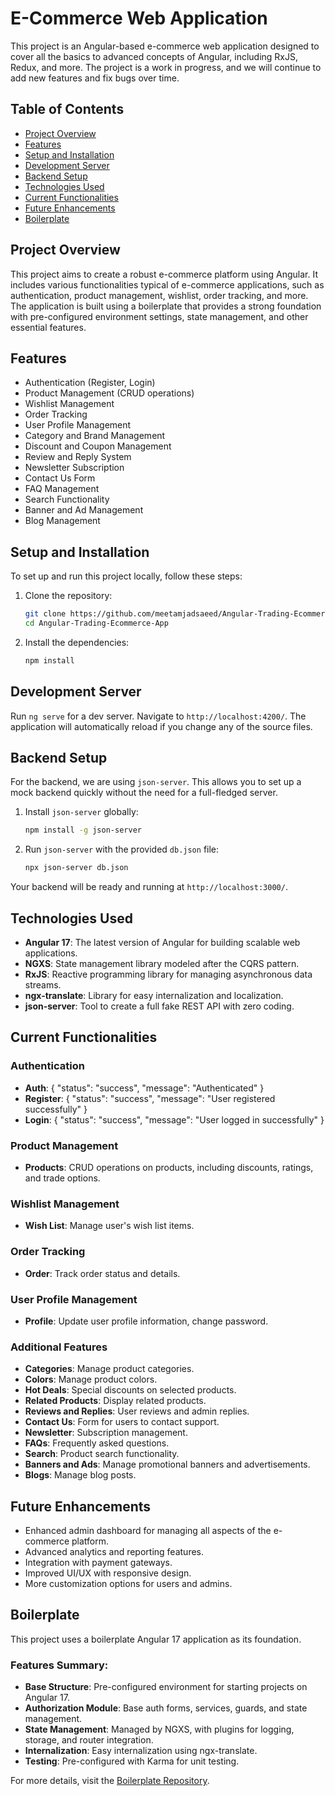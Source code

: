 # E-Commerce Web Application

This project is an Angular-based e-commerce web application designed to cover all the basics to advanced concepts of Angular, including RxJS, Redux, and more. The project is a work in progress, and we will continue to add new features and fix bugs over time.

## Table of Contents

- [Project Overview](#project-overview)
- [Features](#features)
- [Setup and Installation](#setup-and-installation)
- [Development Server](#development-server)
- [Backend Setup](#backend-setup)
- [Technologies Used](#technologies-used)
- [Current Functionalities](#current-functionalities)
- [Future Enhancements](#future-enhancements)
- [Boilerplate](#boilerplate)

## Project Overview

This project aims to create a robust e-commerce platform using Angular. It includes various functionalities typical of e-commerce applications, such as authentication, product management, wishlist, order tracking, and more. The application is built using a boilerplate that provides a strong foundation with pre-configured environment settings, state management, and other essential features.

## Features

- Authentication (Register, Login)
- Product Management (CRUD operations)
- Wishlist Management
- Order Tracking
- User Profile Management
- Category and Brand Management
- Discount and Coupon Management
- Review and Reply System
- Newsletter Subscription
- Contact Us Form
- FAQ Management
- Search Functionality
- Banner and Ad Management
- Blog Management

## Setup and Installation

To set up and run this project locally, follow these steps:

1. Clone the repository:

   ```bash
   git clone https://github.com/meetamjadsaeed/Angular-Trading-Ecommerce-App.git
   cd Angular-Trading-Ecommerce-App
   ```

2. Install the dependencies:
   ```bash
   npm install
   ```

## Development Server

Run `ng serve` for a dev server. Navigate to `http://localhost:4200/`. The application will automatically reload if you change any of the source files.

## Backend Setup

For the backend, we are using `json-server`. This allows you to set up a mock backend quickly without the need for a full-fledged server.

1. Install `json-server` globally:

   ```bash
   npm install -g json-server
   ```

2. Run `json-server` with the provided `db.json` file:
   ```bash
   npx json-server db.json
   ```

Your backend will be ready and running at `http://localhost:3000/`.

## Technologies Used

- **Angular 17**: The latest version of Angular for building scalable web applications.
- **NGXS**: State management library modeled after the CQRS pattern.
- **RxJS**: Reactive programming library for managing asynchronous data streams.
- **ngx-translate**: Library for easy internalization and localization.
- **json-server**: Tool to create a full fake REST API with zero coding.

## Current Functionalities

### Authentication

- **Auth**: { "status": "success", "message": "Authenticated" }
- **Register**: { "status": "success", "message": "User registered successfully" }
- **Login**: { "status": "success", "message": "User logged in successfully" }

### Product Management

- **Products**: CRUD operations on products, including discounts, ratings, and trade options.

### Wishlist Management

- **Wish List**: Manage user's wish list items.

### Order Tracking

- **Order**: Track order status and details.

### User Profile Management

- **Profile**: Update user profile information, change password.

### Additional Features

- **Categories**: Manage product categories.
- **Colors**: Manage product colors.
- **Hot Deals**: Special discounts on selected products.
- **Related Products**: Display related products.
- **Reviews and Replies**: User reviews and admin replies.
- **Contact Us**: Form for users to contact support.
- **Newsletter**: Subscription management.
- **FAQs**: Frequently asked questions.
- **Search**: Product search functionality.
- **Banners and Ads**: Manage promotional banners and advertisements.
- **Blogs**: Manage blog posts.

## Future Enhancements

- Enhanced admin dashboard for managing all aspects of the e-commerce platform.
- Advanced analytics and reporting features.
- Integration with payment gateways.
- Improved UI/UX with responsive design.
- More customization options for users and admins.

## Boilerplate

This project uses a boilerplate Angular 17 application as its foundation.

### Features Summary:

- **Base Structure**: Pre-configured environment for starting projects on Angular 17.
- **Authorization Module**: Base auth forms, services, guards, and state management.
- **State Management**: Managed by NGXS, with plugins for logging, storage, and router integration.
- **Internalization**: Easy internalization using ngx-translate.
- **Testing**: Pre-configured with Karma for unit testing.

For more details, visit the [Boilerplate Repository](https://github.com/vallettasoftware/boilerplate-angular?tab=readme-ov-file).
